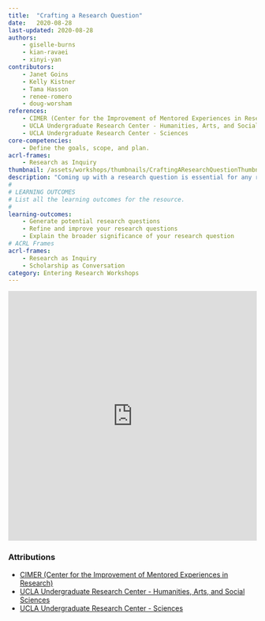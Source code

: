 ```yaml
---
title:  "Crafting a Research Question"
date:   2020-08-28
last-updated: 2020-08-28
authors:
    - giselle-burns
    - kian-ravaei
    - xinyi-yan
contributors:
    - Janet Goins
    - Kelly Kistner
    - Tama Hasson
    - renee-romero
    - doug-worsham
references:
    - CIMER (Center for the Improvement of Mentored Experiences in Research)
    - UCLA Undergraduate Research Center - Humanities, Arts, and Social Sciences
    - UCLA Undergraduate Research Center - Sciences
core-competencies:
    - Define the goals, scope, and plan.
acrl-frames:
    - Research as Inquiry
thumbnail: /assets/workshops/thumbnails/CraftingAResearchQuestionThumbnail.png
description: "Coming up with a research question is essential for any research! Whether you're joining a faculty-led group or initiating an independent research project, research questions will be central to your work."
#
# LEARNING OUTCOMES
# List all the learning outcomes for the resource.
#
learning-outcomes:
    - Generate potential research questions
    - Refine and improve your research questions
    - Explain the broader significance of your research question
# ACRL Frames
acrl-frames:
    - Research as Inquiry
    - Scholarship as Conversation
category: Entering Research Workshops
---
```

<!--H5P-->
<iframe src="https://ccle.ucla.edu/mod/hvp/embed.php?id=2551549" width="100%" height="505" frameborder="0" allowfullscreen="allowfullscreen" class="mb-3"></iframe><script src="https://ccle.ucla.edu/mod/hvp/library/js/h5p-resizer.js" charset="UTF-8"></script>

### Attributions

- [CIMER (Center for the Improvement of Mentored Experiences in Research)](https://cimerproject.org/)
- [UCLA Undergraduate Research Center - Humanities, Arts, and Social Sciences](http://sciences.ugresearch.ucla.edu/)
- [UCLA Undergraduate Research Center - Sciences](http://hass.ugresearch.ucla.edu/)
